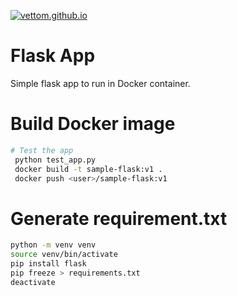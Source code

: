 <a href="https://vettom.github.io/"><img src="https://vettom.github.io/img/vettom-banner.jpg" alt="vettom.github.io" ></a>
# Flask App
 Simple flask app to run in Docker container. 

# Build Docker image
```bash
# Test the app
 python test_app.py
 docker build -t sample-flask:v1 .
 docker push <user>/sample-flask:v1
```


# Generate requirement.txt
```bash
python -m venv venv
source venv/bin/activate
pip install flask
pip freeze > requirements.txt
deactivate
```
